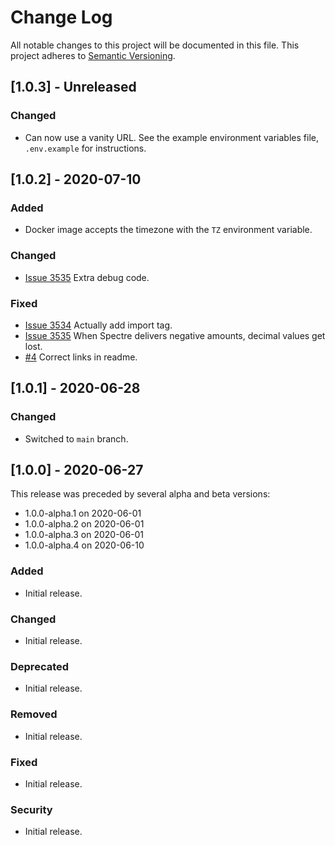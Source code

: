 # Change Log
All notable changes to this project will be documented in this file.
This project adheres to [Semantic Versioning](http://semver.org/).

## [1.0.3] - Unreleased

### Changed
- Can now use a vanity URL. See the example environment variables file, `.env.example` for instructions.

## [1.0.2] - 2020-07-10

### Added
- Docker image accepts the timezone with the `TZ` environment variable.

### Changed
- [Issue 3535](https://github.com/firefly-iii/firefly-iii/issues/3535) Extra debug code.

### Fixed
- [Issue 3534](https://github.com/firefly-iii/firefly-iii/issues/3534) Actually add import tag.
- [Issue 3535](https://github.com/firefly-iii/firefly-iii/issues/3535) When Spectre delivers negative amounts, decimal values get lost.
- [#4](https://github.com/firefly-iii/spectre-importer/pull/4) Correct links in readme.

## [1.0.1] - 2020-06-28

### Changed
- Switched to `main` branch.

## [1.0.0] - 2020-06-27

This release was preceded by several alpha and beta versions:

- 1.0.0-alpha.1 on 2020-06-01
- 1.0.0-alpha.2 on 2020-06-01
- 1.0.0-alpha.3 on 2020-06-01
- 1.0.0-alpha.4 on 2020-06-10

### Added
- Initial release.

### Changed
- Initial release.

### Deprecated
- Initial release.

### Removed
- Initial release.

### Fixed
- Initial release.

### Security
- Initial release.
